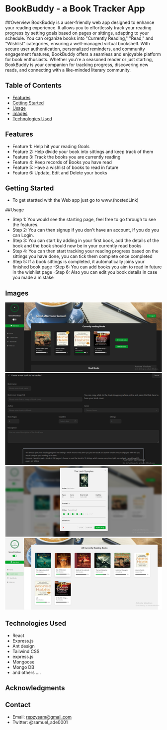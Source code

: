 # BookBuddy - a Book Tracker App

##Overview
BookBuddy is a user-friendly web app designed to enhance your reading experience. It allows you to effortlessly track your reading progress by setting goals based on pages or sittings, adapting to your schedule. You can organize books into "Currently Reading," "Read," and "Wishlist" categories, ensuring a well-managed virtual bookshelf. With secure user authentication, personalized reminders, and community engagement features, BookBuddy offers a seamless and enjoyable platform for book enthusiasts. Whether you're a seasoned reader or just starting, BookBuddy is your companion for tracking progress, discovering new reads, and connecting with a like-minded literary community.

## Table of Contents

- [Features](#features)
- [Getting Started](#getting-started)
- [Usage](#usage)
- [images](#images)
- [Technologies Used](#technologies-used)

## Features

- Feature 1: Help hit your reading Goals
- Feature 2: Help divide your book into sittings and keep track of them
- Feature 3: Track the books you are currently reading
- Feature 4: Keep records of Books you have read
- Feature 5: Have a wishlist of books to read in future
- Feature 6: Update, Edit and Delete your books

## Getting Started

- To get startted with the Web app just go to www.(hostedLink)

##Usage

- Step 1: You would see the starting page, feel free to go through to see the features.
- Step 2: You can then signup if you don't have an account, if you do you can Login.
- Step 3: You can start by adding in your first book, add the details of the book and the book should now be in your currently read books
- Step 4: You can then start tracking your reading progress based on the sittings you have done, you can tick them complete once completed
- Step 5: If a book sittings is completed, it automatically joins your finished book page
  -Step 6: You can add books you aim to read in future in the wishlist page
  -Step 6: Also you can edit you book details in case you made a mistake

## Images

![Home page](/client/public/screenshot.png)
![Book Details](/client/public/screenshot%202.png)
![Light mode](/client/public/screenshot%203.png)
![Add Book](/client/public/screenshot%204.png)

## Technologies Used

- React
- Express.js
- Ant design
- Tailwind CSS
- express.js
- Mongoose
- Mongo DB
- and others ....

## Acknowledgments

## Contact

- Email: repzysam@gmail.com
- Twitter: @samuel_ade0001
